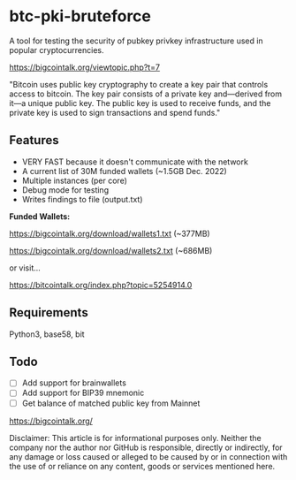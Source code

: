 # btc-pki-bruteforce
A tool for testing the security of pubkey privkey infrastructure used in popular cryptocurrencies.

https://bigcointalk.org/viewtopic.php?t=7

"Bitcoin uses public key cryptography to create a key pair that controls access to bitcoin. The key pair consists of a private key and—derived from it—a unique public key. The public key is used to receive funds, and the private key is used to sign transactions and spend funds."

## Features
 - VERY FAST because it doesn't communicate with the network
 - A current list of 30M funded wallets (~1.5GB Dec. 2022)
 - Multiple instances (per core)
 - Debug mode for testing
 - Writes findings to file (output.txt)

**Funded Wallets:**

https://bigcointalk.org/download/wallets1.txt (~377MB)

https://bigcointalk.org/download/wallets2.txt (~686MB)

or visit...

https://bitcointalk.org/index.php?topic=5254914.0

## Requirements
Python3, base58, bit

## Todo
- [ ] Add support for brainwallets
- [ ] Add support for BIP39 mnemonic
- [ ] Get balance of matched public key from Mainnet

https://bigcointalk.org/

Disclaimer: This article is for informational purposes only. Neither the company nor the author nor GitHub is responsible, directly or indirectly, for any damage or loss caused or alleged to be caused by or in connection with the use of or reliance on any content, goods or services mentioned here.
